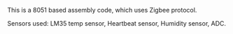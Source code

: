 This is a 8051 based assembly code, which uses Zigbee protocol.

Sensors used: LM35 temp sensor, Heartbeat sensor, Humidity sensor, ADC.